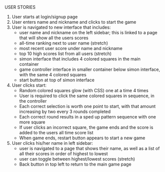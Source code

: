 USER STORIES


1. User starts at login/signup page
2. User enters name and nickname and clicks to start the game
3. User is navigated to new interface that includes: 
	* user name and nickname on the left sidebar; this is linked to a page that will show all the users scores
	* all-time ranking next to user name (stretch)
	* most recent user score under name and nickname
	* top 10 high scores list from all users (stretch)
	* simon interface that includes 4 colored squares in the main container 
	* game controller interface in smaller container below simon interface, with the same 4 colored squares
	* start button at top of simon interface
4. User clicks start: 
	* Random colored squares glow (with CSS) one at a time 4 times
	* User is required to click the same colored squares in sequence, in the controller 
	* Each correct selection is worth one point to start, with that amount increasing by two every 3 rounds completed
	* Each correct round results in a sped up pattern sequence with one more square
	* If user clicks an incorrect square, the game ends and the score is added to the users all time score list
	* When game ends, restart button appears to start a new game
5. User clicks his/her name in left sidebar: 
	* user is navigated to a page that shows their name, as well as a list of all their scores in order of highest to lowest
	* user can toggle between highest/lowest scores (stretch)
	* Back button in top left to return to the main game page


